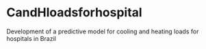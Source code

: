 # CandHloadsforhospital
Development of a predictive model for cooling and heating loads for hospitals in Brazil
